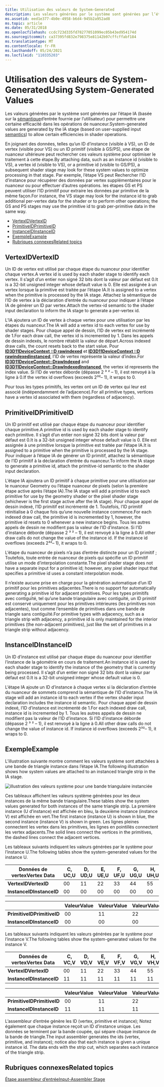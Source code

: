 ```yaml
---
title: Utilisation des valeurs de System-Generated
description: Les valeurs générées par le système sont générées par l’étape IA (basée sur la sémantique d’entrée fournie par l’utilisateur) pour permettre une certaine efficacité dans les opérations de nuanceur.
ms.assetid: eed1e377-4b0e-4958-b6d4-945b2a952ad8
ms.topic: article
ms.date: 05/31/2018
ms.openlocfilehash: ccdc723d335fd78277051099ec05b43ed954174d
ms.sourcegitcommit: ca37395fd832e798375e81142b97cffcffabf184
ms.translationtype: MT
ms.contentlocale: fr-FR
ms.lasthandoff: 05/24/2021
ms.locfileid: "110335203"
---
```

# <a name="using-system-generated-values"></a><span data-ttu-id="d0600-103">Utilisation des valeurs de System-Generated</span><span class="sxs-lookup"><span data-stu-id="d0600-103">Using System-Generated Values</span></span>

<span data-ttu-id="d0600-104">Les valeurs générées par le système sont générées par l’étape IA (basée sur la [sémantique](/windows/desktop/direct3dhlsl/dx-graphics-hlsl-semantics)d’entrée fournie par l’utilisateur) pour permettre une certaine efficacité dans les opérations de nuanceur.</span><span class="sxs-lookup"><span data-stu-id="d0600-104">System-generated values are generated by the IA stage (based on user-supplied input [semantics](/windows/desktop/direct3dhlsl/dx-graphics-hlsl-semantics)) to allow certain efficiencies in shader operations.</span></span>

<span data-ttu-id="d0600-105">En joignant des données, telles qu’un ID d’instance (visible à VS), un ID de vertex (visible pour VS) ou un ID primitif (visible à GS/PS), une étape de nuanceur ultérieure peut rechercher ces valeurs système pour optimiser le traitement à cette étape.</span><span class="sxs-lookup"><span data-stu-id="d0600-105">By attaching data, such as an instance id (visible to VS), a vertex id (visible to VS), or a primitive id (visible to GS/PS), a subsequent shader stage may look for these system values to optimize processing in that stage.</span></span> <span data-ttu-id="d0600-106">Par exemple, l’étape VS peut Rechercher l’ID d’instance pour récupérer des données par vertex supplémentaires pour le nuanceur ou pour effectuer d’autres opérations. les étapes GS et PS peuvent utiliser l’ID primitif pour extraire les données par primitive de la même façon.</span><span class="sxs-lookup"><span data-stu-id="d0600-106">For instance, the VS stage may look for the instance id to grab additional per-vertex data for the shader or to perform other operations; the GS and PS stages may use the primitive id to grab per-primitive data in the same way.</span></span>

-   [<span data-ttu-id="d0600-107">VertexID</span><span class="sxs-lookup"><span data-stu-id="d0600-107">VertexID</span></span>](#vertexid)
-   [<span data-ttu-id="d0600-108">PrimitiveID</span><span class="sxs-lookup"><span data-stu-id="d0600-108">PrimitiveID</span></span>](#primitiveid)
-   [<span data-ttu-id="d0600-109">InstanceID</span><span class="sxs-lookup"><span data-stu-id="d0600-109">InstanceID</span></span>](#instanceid)
-   [<span data-ttu-id="d0600-110">Exemple</span><span class="sxs-lookup"><span data-stu-id="d0600-110">Example</span></span>](#example)
-   [<span data-ttu-id="d0600-111">Rubriques connexes</span><span class="sxs-lookup"><span data-stu-id="d0600-111">Related topics</span></span>](#related-topics)

## <a name="vertexid"></a><span data-ttu-id="d0600-112">VertexID</span><span class="sxs-lookup"><span data-stu-id="d0600-112">VertexID</span></span>

<span data-ttu-id="d0600-113">Un ID de vertex est utilisé par chaque étape du nuanceur pour identifier chaque vertex.</span><span class="sxs-lookup"><span data-stu-id="d0600-113">A vertex id is used by each shader stage to identify each vertex.</span></span> <span data-ttu-id="d0600-114">Il s’agit d’un entier non signé 32 bits dont la valeur par défaut est 0.</span><span class="sxs-lookup"><span data-stu-id="d0600-114">It is a 32-bit unsigned integer whose default value is 0.</span></span> <span data-ttu-id="d0600-115">Elle est assignée à un vertex lorsque la primitive est traitée par l’étape IA.</span><span class="sxs-lookup"><span data-stu-id="d0600-115">It is assigned to a vertex when the primitive is processed by the IA stage.</span></span> <span data-ttu-id="d0600-116">Attachez la sémantique de l’ID de vertex à la déclaration d’entrée du nuanceur pour indiquer à l’étape IA de générer un ID par vertex.</span><span class="sxs-lookup"><span data-stu-id="d0600-116">Attach the vertex-id semantic to the shader input declaration to inform the IA stage to generate a per-vertex id.</span></span>

<span data-ttu-id="d0600-117">L’IA ajoutera un ID de vertex à chaque vertex pour une utilisation par les étapes du nuanceur.</span><span class="sxs-lookup"><span data-stu-id="d0600-117">The IA will add a vertex id to each vertex for use by shader stages.</span></span> <span data-ttu-id="d0600-118">Pour chaque appel de dessin, l’ID de vertex est incrémenté de 1.</span><span class="sxs-lookup"><span data-stu-id="d0600-118">For each draw call, the vertex id is incremented by 1.</span></span> <span data-ttu-id="d0600-119">Dans les appels de dessin indexés, le nombre rétablit la valeur de départ.</span><span class="sxs-lookup"><span data-stu-id="d0600-119">Across indexed draw calls, the count resets back to the start value.</span></span> <span data-ttu-id="d0600-120">Pour [**ID3D11DeviceContext ::D rawindexed**](/windows/desktop/api/D3D11/nf-d3d11-id3d11devicecontext-drawindexed) et [**ID3D11DeviceContext ::D rawindexedinstanced**](/windows/desktop/api/D3D11/nf-d3d11-id3d11devicecontext-drawindexedinstanced), l’ID de vertex représente la valeur d’index.</span><span class="sxs-lookup"><span data-stu-id="d0600-120">For [**ID3D11DeviceContext::DrawIndexed**](/windows/desktop/api/D3D11/nf-d3d11-id3d11devicecontext-drawindexed) and [**ID3D11DeviceContext::DrawIndexedInstanced**](/windows/desktop/api/D3D11/nf-d3d11-id3d11devicecontext-drawindexedinstanced), the vertex id represents the index value.</span></span> <span data-ttu-id="d0600-121">Si l’ID de vertex déborde (dépasse 2 ³ ² – 1), il est renvoyé à la ligne à 0.</span><span class="sxs-lookup"><span data-stu-id="d0600-121">If the vertex id overflows (exceeds 2³²– 1), it wraps to 0.</span></span>

<span data-ttu-id="d0600-122">Pour tous les types primitifs, les vertex ont un ID de vertex qui leur est associé (indépendamment de l’adjacence).</span><span class="sxs-lookup"><span data-stu-id="d0600-122">For all primitive types, vertices have a vertex id associated with them (regardless of adjacency).</span></span>

## <a name="primitiveid"></a><span data-ttu-id="d0600-123">PrimitiveID</span><span class="sxs-lookup"><span data-stu-id="d0600-123">PrimitiveID</span></span>

<span data-ttu-id="d0600-124">Un ID primitif est utilisé par chaque étape du nuanceur pour identifier chaque primitive.</span><span class="sxs-lookup"><span data-stu-id="d0600-124">A primitive id is used by each shader stage to identify each primitive.</span></span> <span data-ttu-id="d0600-125">Il s’agit d’un entier non signé 32 bits dont la valeur par défaut est 0.</span><span class="sxs-lookup"><span data-stu-id="d0600-125">It is a 32-bit unsigned integer whose default value is 0.</span></span> <span data-ttu-id="d0600-126">Elle est assignée à une primitive lorsque la primitive est traitée par l’étape IA.</span><span class="sxs-lookup"><span data-stu-id="d0600-126">It is assigned to a primitive when the primitive is processed by the IA stage.</span></span> <span data-ttu-id="d0600-127">Pour indiquer à l’étape IA de générer un ID primitif, attachez la sémantique de l’ID primitif à la déclaration d’entrée du nuanceur.</span><span class="sxs-lookup"><span data-stu-id="d0600-127">To inform the IA stage to generate a primitive id, attach the primitive-id semantic to the shader input declaration.</span></span>

<span data-ttu-id="d0600-128">L’étape IA ajoutera un ID primitif à chaque primitive pour une utilisation par le nuanceur Geometry ou l’étape nuanceur de pixels (selon la première étape active après l’étape IA).</span><span class="sxs-lookup"><span data-stu-id="d0600-128">The IA stage will add a primitive id to each primitive for use by the geometry shader or the pixel shader stage (whichever is the first stage active after the IA stage).</span></span> <span data-ttu-id="d0600-129">Pour chaque appel de dessin indexé, l’ID primitif est incrémenté de 1. Toutefois, l’ID primitif réinitialise à 0 chaque fois qu’une nouvelle instance commence.</span><span class="sxs-lookup"><span data-stu-id="d0600-129">For each indexed draw call, the primitive id is incremented by 1, however, the primitive id resets to 0 whenever a new instance begins.</span></span> <span data-ttu-id="d0600-130">Tous les autres appels de dessin ne modifient pas la valeur de l’ID d’instance. Si l’ID d’instance déborde (dépasse 2 ³ ² – 1), il est renvoyé à la ligne à 0.</span><span class="sxs-lookup"><span data-stu-id="d0600-130">All other draw calls do not change the value of the instance id. If the instance id overflows (exceeds 2³²– 1), it wraps to 0.</span></span>

<span data-ttu-id="d0600-131">L’étape du nuanceur de pixels n’a pas d’entrée distincte pour un ID primitif ; Toutefois, toute entrée de nuanceur de pixels qui spécifie un ID primitif utilise un mode d’interpolation constante.</span><span class="sxs-lookup"><span data-stu-id="d0600-131">The pixel shader stage does not have a separate input for a primitive id; however, any pixel shader input that specifies a primitive id uses a constant interpolation mode.</span></span>

<span data-ttu-id="d0600-132">Il n’existe aucune prise en charge pour la génération automatique d’un ID primitif pour les primitives adjacentes.</span><span class="sxs-lookup"><span data-stu-id="d0600-132">There is no support for automatically generating a primitive id for adjacent primitives.</span></span> <span data-ttu-id="d0600-133">Pour les types primitifs avec contiguïté, tel qu’une bande triangulaire avec contiguïté, un ID primitif est conservé uniquement pour les primitives intérieures (les primitives non adjacentes), tout comme l’ensemble de primitives dans une bande de triangle sans contiguïté.</span><span class="sxs-lookup"><span data-stu-id="d0600-133">For primitive types with adjacency, such as a triangle strip with adjacency, a primitive id is only maintained for the interior primitives (the non-adjacent primitives), just like the set of primitives in a triangle strip without adjacency.</span></span>

## <a name="instanceid"></a><span data-ttu-id="d0600-134">InstanceID</span><span class="sxs-lookup"><span data-stu-id="d0600-134">InstanceID</span></span>

<span data-ttu-id="d0600-135">Un ID d’instance est utilisé par chaque étape du nuanceur pour identifier l’instance de la géométrie en cours de traitement.</span><span class="sxs-lookup"><span data-stu-id="d0600-135">An instance id is used by each shader stage to identify the instance of the geometry that is currently being processed.</span></span> <span data-ttu-id="d0600-136">Il s’agit d’un entier non signé 32 bits dont la valeur par défaut est 0.</span><span class="sxs-lookup"><span data-stu-id="d0600-136">It is a 32-bit unsigned integer whose default value is 0.</span></span>

<span data-ttu-id="d0600-137">L’étape IA ajoute un ID d’instance à chaque vertex si la déclaration d’entrée du nuanceur de sommets comprend la sémantique de l’ID d’instance.</span><span class="sxs-lookup"><span data-stu-id="d0600-137">The IA stage will add an instance id to each vertex if the vertex shader input declaration includes the instance id semantic.</span></span> <span data-ttu-id="d0600-138">Pour chaque appel de dessin indexé, l’ID d’instance est incrémenté de 1.</span><span class="sxs-lookup"><span data-stu-id="d0600-138">For each indexed draw call, instance id is incremented by 1.</span></span> <span data-ttu-id="d0600-139">Tous les autres appels de dessin ne modifient pas la valeur de l’ID d’instance. Si l’ID d’instance déborde (dépasse 2 ³ ² – 1), il est renvoyé à la ligne à 0.</span><span class="sxs-lookup"><span data-stu-id="d0600-139">All other draw calls do not change the value of instance id. If instance id overflows (exceeds 2³²– 1), it wraps to 0.</span></span>

## <a name="example"></a><span data-ttu-id="d0600-140">Exemple</span><span class="sxs-lookup"><span data-stu-id="d0600-140">Example</span></span>

<span data-ttu-id="d0600-141">L’illustration suivante montre comment les valeurs système sont attachées à une bande de triangle instance dans l’étape IA.</span><span class="sxs-lookup"><span data-stu-id="d0600-141">The following illustration shows how system values are attached to an instanced triangle strip in the IA stage.</span></span>

![illustration des valeurs système pour une bande triangulaire instanciée](images/d3d10-ia-example.png)

<span data-ttu-id="d0600-143">Ces tableaux affichent les valeurs système générées pour les deux instances de la même bande triangulaire.</span><span class="sxs-lookup"><span data-stu-id="d0600-143">These tables show the system values generated for both instances of the same triangle strip.</span></span> <span data-ttu-id="d0600-144">La première instance (U d’instance) est affichée en bleu, la deuxième instance (instance V) est affichée en vert.</span><span class="sxs-lookup"><span data-stu-id="d0600-144">The first instance (instance U) is shown in blue, the second instance (instance V) is shown in green.</span></span> <span data-ttu-id="d0600-145">Les lignes pleines connectent les vertex dans les primitives, les lignes en pointillés connectent les vertex adjacents.</span><span class="sxs-lookup"><span data-stu-id="d0600-145">The solid lines connect the vertices in the primitives, the dashed lines connect the adjacent vertices.</span></span>

<span data-ttu-id="d0600-146">Les tableaux suivants indiquent les valeurs générées par le système pour l’instance U.</span><span class="sxs-lookup"><span data-stu-id="d0600-146">The following tables show the system-generated values for the instance U.</span></span>



| <span data-ttu-id="d0600-147">Données de vertex</span><span class="sxs-lookup"><span data-stu-id="d0600-147">Vertex Data</span></span>    | <span data-ttu-id="d0600-148">C, U</span><span class="sxs-lookup"><span data-stu-id="d0600-148">C,U</span></span> | <span data-ttu-id="d0600-149">D, U</span><span class="sxs-lookup"><span data-stu-id="d0600-149">D,U</span></span> | <span data-ttu-id="d0600-150">E, U</span><span class="sxs-lookup"><span data-stu-id="d0600-150">E,U</span></span> | <span data-ttu-id="d0600-151">F, U</span><span class="sxs-lookup"><span data-stu-id="d0600-151">F,U</span></span> | <span data-ttu-id="d0600-152">G, U</span><span class="sxs-lookup"><span data-stu-id="d0600-152">G,U</span></span> | <span data-ttu-id="d0600-153">H, U</span><span class="sxs-lookup"><span data-stu-id="d0600-153">H,U</span></span> | <span data-ttu-id="d0600-154">I, U</span><span class="sxs-lookup"><span data-stu-id="d0600-154">I,U</span></span> | <span data-ttu-id="d0600-155">J, U</span><span class="sxs-lookup"><span data-stu-id="d0600-155">J,U</span></span> | <span data-ttu-id="d0600-156">K, U</span><span class="sxs-lookup"><span data-stu-id="d0600-156">K,U</span></span> | <span data-ttu-id="d0600-157">L, U</span><span class="sxs-lookup"><span data-stu-id="d0600-157">L,U</span></span> |
|----------------|-----|-----|-----|-----|-----|-----|-----|-----|-----|-----|
| <span data-ttu-id="d0600-158">**VertexID**</span><span class="sxs-lookup"><span data-stu-id="d0600-158">**VertexID**</span></span>   | <span data-ttu-id="d0600-159">0</span><span class="sxs-lookup"><span data-stu-id="d0600-159">0</span></span>   | <span data-ttu-id="d0600-160">1</span><span class="sxs-lookup"><span data-stu-id="d0600-160">1</span></span>   | <span data-ttu-id="d0600-161">2</span><span class="sxs-lookup"><span data-stu-id="d0600-161">2</span></span>   | <span data-ttu-id="d0600-162">3</span><span class="sxs-lookup"><span data-stu-id="d0600-162">3</span></span>   | <span data-ttu-id="d0600-163">4</span><span class="sxs-lookup"><span data-stu-id="d0600-163">4</span></span>   | <span data-ttu-id="d0600-164">5</span><span class="sxs-lookup"><span data-stu-id="d0600-164">5</span></span>   | <span data-ttu-id="d0600-165">6</span><span class="sxs-lookup"><span data-stu-id="d0600-165">6</span></span>   | <span data-ttu-id="d0600-166">7</span><span class="sxs-lookup"><span data-stu-id="d0600-166">7</span></span>   | <span data-ttu-id="d0600-167">8</span><span class="sxs-lookup"><span data-stu-id="d0600-167">8</span></span>   | <span data-ttu-id="d0600-168">9</span><span class="sxs-lookup"><span data-stu-id="d0600-168">9</span></span>   |
| <span data-ttu-id="d0600-169">**InstanceID**</span><span class="sxs-lookup"><span data-stu-id="d0600-169">**InstanceID**</span></span> | <span data-ttu-id="d0600-170">0</span><span class="sxs-lookup"><span data-stu-id="d0600-170">0</span></span>   | <span data-ttu-id="d0600-171">0</span><span class="sxs-lookup"><span data-stu-id="d0600-171">0</span></span>   | <span data-ttu-id="d0600-172">0</span><span class="sxs-lookup"><span data-stu-id="d0600-172">0</span></span>   | <span data-ttu-id="d0600-173">0</span><span class="sxs-lookup"><span data-stu-id="d0600-173">0</span></span>   | <span data-ttu-id="d0600-174">0</span><span class="sxs-lookup"><span data-stu-id="d0600-174">0</span></span>   | <span data-ttu-id="d0600-175">0</span><span class="sxs-lookup"><span data-stu-id="d0600-175">0</span></span>   | <span data-ttu-id="d0600-176">0</span><span class="sxs-lookup"><span data-stu-id="d0600-176">0</span></span>   | <span data-ttu-id="d0600-177">0</span><span class="sxs-lookup"><span data-stu-id="d0600-177">0</span></span>   | <span data-ttu-id="d0600-178">0</span><span class="sxs-lookup"><span data-stu-id="d0600-178">0</span></span>   | <span data-ttu-id="d0600-179">0</span><span class="sxs-lookup"><span data-stu-id="d0600-179">0</span></span>   |



 



|                 | <span data-ttu-id="d0600-180">Valeur</span><span class="sxs-lookup"><span data-stu-id="d0600-180">Value</span></span>    | <span data-ttu-id="d0600-181">Valeur</span><span class="sxs-lookup"><span data-stu-id="d0600-181">Value</span></span>    | <span data-ttu-id="d0600-182">Valeur</span><span class="sxs-lookup"><span data-stu-id="d0600-182">Value</span></span>    |
|-----------------|-----|-----|-----|
| <span data-ttu-id="d0600-183">**PrimitiveID**</span><span class="sxs-lookup"><span data-stu-id="d0600-183">**PrimitiveID**</span></span> | <span data-ttu-id="d0600-184">0</span><span class="sxs-lookup"><span data-stu-id="d0600-184">0</span></span>   | <span data-ttu-id="d0600-185">1</span><span class="sxs-lookup"><span data-stu-id="d0600-185">1</span></span>   | <span data-ttu-id="d0600-186">2</span><span class="sxs-lookup"><span data-stu-id="d0600-186">2</span></span>   |
| <span data-ttu-id="d0600-187">**InstanceID**</span><span class="sxs-lookup"><span data-stu-id="d0600-187">**InstanceID**</span></span>  | <span data-ttu-id="d0600-188">0</span><span class="sxs-lookup"><span data-stu-id="d0600-188">0</span></span>   | <span data-ttu-id="d0600-189">0</span><span class="sxs-lookup"><span data-stu-id="d0600-189">0</span></span>   | <span data-ttu-id="d0600-190">0</span><span class="sxs-lookup"><span data-stu-id="d0600-190">0</span></span>   |



 

<span data-ttu-id="d0600-191">Les tableaux suivants indiquent les valeurs générées par le système pour l’instance V.</span><span class="sxs-lookup"><span data-stu-id="d0600-191">The following tables show the system-generated values for the instance V.</span></span>



| <span data-ttu-id="d0600-192">Données de vertex</span><span class="sxs-lookup"><span data-stu-id="d0600-192">Vertex Data</span></span>    | <span data-ttu-id="d0600-193">C, V</span><span class="sxs-lookup"><span data-stu-id="d0600-193">C,V</span></span> | <span data-ttu-id="d0600-194">D, V</span><span class="sxs-lookup"><span data-stu-id="d0600-194">D,V</span></span> | <span data-ttu-id="d0600-195">E, V</span><span class="sxs-lookup"><span data-stu-id="d0600-195">E,V</span></span> | <span data-ttu-id="d0600-196">F, V</span><span class="sxs-lookup"><span data-stu-id="d0600-196">F,V</span></span> | <span data-ttu-id="d0600-197">G, V</span><span class="sxs-lookup"><span data-stu-id="d0600-197">G,V</span></span> | <span data-ttu-id="d0600-198">H, V</span><span class="sxs-lookup"><span data-stu-id="d0600-198">H,V</span></span> | <span data-ttu-id="d0600-199">I, V</span><span class="sxs-lookup"><span data-stu-id="d0600-199">I,V</span></span> | <span data-ttu-id="d0600-200">J, V</span><span class="sxs-lookup"><span data-stu-id="d0600-200">J,V</span></span> | <span data-ttu-id="d0600-201">K, V</span><span class="sxs-lookup"><span data-stu-id="d0600-201">K,V</span></span> | <span data-ttu-id="d0600-202">L, V</span><span class="sxs-lookup"><span data-stu-id="d0600-202">L,V</span></span> |
|----------------|-----|-----|-----|-----|-----|-----|-----|-----|-----|-----|
| <span data-ttu-id="d0600-203">**VertexID**</span><span class="sxs-lookup"><span data-stu-id="d0600-203">**VertexID**</span></span>   | <span data-ttu-id="d0600-204">0</span><span class="sxs-lookup"><span data-stu-id="d0600-204">0</span></span>   | <span data-ttu-id="d0600-205">1</span><span class="sxs-lookup"><span data-stu-id="d0600-205">1</span></span>   | <span data-ttu-id="d0600-206">2</span><span class="sxs-lookup"><span data-stu-id="d0600-206">2</span></span>   | <span data-ttu-id="d0600-207">3</span><span class="sxs-lookup"><span data-stu-id="d0600-207">3</span></span>   | <span data-ttu-id="d0600-208">4</span><span class="sxs-lookup"><span data-stu-id="d0600-208">4</span></span>   | <span data-ttu-id="d0600-209">5</span><span class="sxs-lookup"><span data-stu-id="d0600-209">5</span></span>   | <span data-ttu-id="d0600-210">6</span><span class="sxs-lookup"><span data-stu-id="d0600-210">6</span></span>   | <span data-ttu-id="d0600-211">7</span><span class="sxs-lookup"><span data-stu-id="d0600-211">7</span></span>   | <span data-ttu-id="d0600-212">8</span><span class="sxs-lookup"><span data-stu-id="d0600-212">8</span></span>   | <span data-ttu-id="d0600-213">9</span><span class="sxs-lookup"><span data-stu-id="d0600-213">9</span></span>   |
| <span data-ttu-id="d0600-214">**InstanceID**</span><span class="sxs-lookup"><span data-stu-id="d0600-214">**InstanceID**</span></span> | <span data-ttu-id="d0600-215">1</span><span class="sxs-lookup"><span data-stu-id="d0600-215">1</span></span>   | <span data-ttu-id="d0600-216">1</span><span class="sxs-lookup"><span data-stu-id="d0600-216">1</span></span>   | <span data-ttu-id="d0600-217">1</span><span class="sxs-lookup"><span data-stu-id="d0600-217">1</span></span>   | <span data-ttu-id="d0600-218">1</span><span class="sxs-lookup"><span data-stu-id="d0600-218">1</span></span>   | <span data-ttu-id="d0600-219">1</span><span class="sxs-lookup"><span data-stu-id="d0600-219">1</span></span>   | <span data-ttu-id="d0600-220">1</span><span class="sxs-lookup"><span data-stu-id="d0600-220">1</span></span>   | <span data-ttu-id="d0600-221">1</span><span class="sxs-lookup"><span data-stu-id="d0600-221">1</span></span>   | <span data-ttu-id="d0600-222">1</span><span class="sxs-lookup"><span data-stu-id="d0600-222">1</span></span>   | <span data-ttu-id="d0600-223">1</span><span class="sxs-lookup"><span data-stu-id="d0600-223">1</span></span>   | <span data-ttu-id="d0600-224">1</span><span class="sxs-lookup"><span data-stu-id="d0600-224">1</span></span>   |



 



|                 |<span data-ttu-id="d0600-225">Valeur</span><span class="sxs-lookup"><span data-stu-id="d0600-225">Value</span></span>     | <span data-ttu-id="d0600-226">Valeur</span><span class="sxs-lookup"><span data-stu-id="d0600-226">Value</span></span>    |  <span data-ttu-id="d0600-227">Valeur</span><span class="sxs-lookup"><span data-stu-id="d0600-227">Value</span></span>   |
|-----------------|-----|-----|-----|
| <span data-ttu-id="d0600-228">**PrimitiveID**</span><span class="sxs-lookup"><span data-stu-id="d0600-228">**PrimitiveID**</span></span> | <span data-ttu-id="d0600-229">0</span><span class="sxs-lookup"><span data-stu-id="d0600-229">0</span></span>   | <span data-ttu-id="d0600-230">1</span><span class="sxs-lookup"><span data-stu-id="d0600-230">1</span></span>   | <span data-ttu-id="d0600-231">2</span><span class="sxs-lookup"><span data-stu-id="d0600-231">2</span></span>   |
| <span data-ttu-id="d0600-232">**InstanceID**</span><span class="sxs-lookup"><span data-stu-id="d0600-232">**InstanceID**</span></span>  | <span data-ttu-id="d0600-233">1</span><span class="sxs-lookup"><span data-stu-id="d0600-233">1</span></span>   | <span data-ttu-id="d0600-234">1</span><span class="sxs-lookup"><span data-stu-id="d0600-234">1</span></span>   | <span data-ttu-id="d0600-235">1</span><span class="sxs-lookup"><span data-stu-id="d0600-235">1</span></span>   |



 

<span data-ttu-id="d0600-236">L’assembleur d’entrée génère les ID (vertex, primitive et instance); Notez également que chaque instance reçoit un ID d’instance unique. Les données se terminent par la bande coupée, qui sépare chaque instance de la bande de triangle.</span><span class="sxs-lookup"><span data-stu-id="d0600-236">The input assembler generates the ids (vertex, primitive, and instance); notice also that each instance is given a unique instance id. The data ends with the strip cut, which separates each instance of the triangle strip.</span></span>

## <a name="related-topics"></a><span data-ttu-id="d0600-237">Rubriques connexes</span><span class="sxs-lookup"><span data-stu-id="d0600-237">Related topics</span></span>

<dl> <dt>

[<span data-ttu-id="d0600-238">Étape assembleur d’entrée</span><span class="sxs-lookup"><span data-stu-id="d0600-238">Input-Assembler Stage</span></span>](d3d10-graphics-programming-guide-input-assembler-stage.md)
</dt> </dl>

 

 